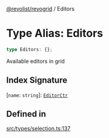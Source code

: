 [@revolist/revogrid](README.md) / Editors

# Type Alias: Editors

```ts
type Editors: {};
```

Available editors in grid

## Index Signature

 \[`name`: `string`\]: [`EditorCtr`](TypeAlias.EditorCtr.md)

## Defined in

[src/types/selection.ts:137](https://github.com/revolist/revogrid/blob/8958a60bd3054871bb3d1706c4eb92c83a8c6b6c/src/types/selection.ts#L137)
